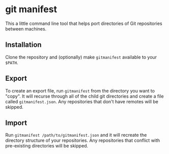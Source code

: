 # git manifest

This a little command line tool that helps port directories of Git repositories between machines.

## Installation

Clone the repository and (optionally) make `gitmanifest` available to your `$PATH`.

## Export

To create an export file, run `gitmanifest` from the directory you want to "copy".  It will recurse through all of the child git directories and create a file called `gitmanifest.json`.  Any repositories that don't have remotes will be skipped.

## Import

Run `gitmanifest /path/to/gitmanifest.json` and it will recreate the directory structure of your repositories.  Any repositories that conflict with pre-existing directories will be skipped.
